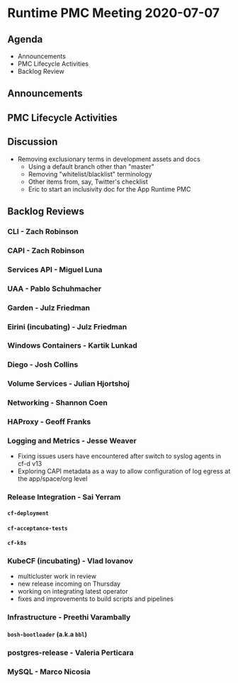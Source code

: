 # Runtime PMC Meeting 2020-07-07

## Agenda

* Announcements
* PMC Lifecycle Activities
* Backlog Review


## Announcements


## PMC Lifecycle Activities


## Discussion

- Removing exclusionary terms in development assets and docs
  - Using a default branch other than "master"
  - Removing "whitelist/blacklist" terminology
  - Other items from, say, Twitter's checklist
  - Eric to start an inclusivity doc for the App Runtime PMC


## Backlog Reviews

### CLI - Zach Robinson


### CAPI - Zach Robinson


### Services API - Miguel Luna


### UAA - Pablo Schuhmacher


### Garden - Julz Friedman


### Eirini (incubating) - Julz Friedman


### Windows Containers - Kartik Lunkad


### Diego - Josh Collins


### Volume Services - Julian Hjortshoj


### Networking - Shannon Coen


### HAProxy - Geoff Franks


### Logging and Metrics - Jesse Weaver
- Fixing issues users have encountered after switch to syslog agents in cf-d v13
- Exploring CAPI metadata as a way to allow configuration of log egress at the app/space/org level

### Release Integration - Sai Yerram

#### `cf-deployment`


#### `cf-acceptance-tests`


#### `cf-k8s`


### KubeCF (incubating) - Vlad Iovanov

- multicluster work in review
- new release incoming on Thursday
- working on integrating latest operator
- fixes and improvements to build scripts and pipelines 

### Infrastructure - Preethi Varambally

#### `bosh-bootloader` (a.k.a `bbl`)


### postgres-release - Valeria Perticara


### MySQL - Marco Nicosia
